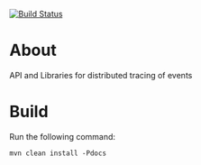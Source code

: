 [![Build Status](https://travis-ci.com/GoncaloGarcia/DistTracing.svg?token=UL4UejHxEkoG4ZY6Wp8v&branch=master)](https://travis-ci.com/GoncaloGarcia/DistTracing)

# About

API and Libraries for distributed tracing of events

# Build

Run the following command:

```
mvn clean install -Pdocs
```



